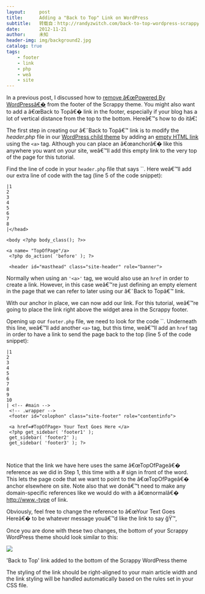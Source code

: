 ```yaml
---
layout:     post
title:      Adding a "Back to Top" Link on WordPress
subtitle:   转载自：http://randyzwitch.com/back-to-top-wordpress-scrappy/
date:       2012-11-21
author:     未知
header-img: img/background2.jpg
catalog: true
tags:
    - footer
    - link
    - php
    - weâ
    - site
---
```


In a previous post, I discussed how to [remove â€œPowered By WordPressâ€�](http://randyzwitch.com/removing-powered-by-wordpress-scrappy) from the footer of the Scrappy theme. You might also want to add a â€œBack to Topâ€� link in the footer, especially if your blog has a lot of vertical distance from the top to the bottom. Hereâ€™s how to do itâ€¦

The first step in creating our â€˜Back to Topâ€™ link is to modify the *header.php* file in our [WordPress child theme](http://randyzwitch.com/twenty-eleven-child-theme-creating-css-file) by adding an [empty HTML link](http://www.w3schools.com/tags/tag_a.asp) using the `<a>` tag. Although you can place an â€œanchorâ€� like this anywhere you want on your site, weâ€™ll add this empty link to the very top of the page for this tutorial.

Find the line of code in your `header.php` file that says ``. Here weâ€™ll add our extra line of code with the tag (line 5 of the code snippet):

```
|1
2
3
4
5
6
7
8
|</head>

<body <?php body_class(); ?>>

<a name= "TopOfPage"/a>
 <?php do_action( 'before' ); ?>
 
 <header id="masthead" class="site-header" role="banner">

```

Normally when using an `'<a>'` tag, we would also use an `href` in order to create a link. However, in this case weâ€™re just defining an empty element in the page that we can refer to later using our â€˜Back to Topâ€™ link.

With our anchor in place, we can now add our link. For this tutorial, weâ€™re going to place the link right above the widget area in the Scrappy footer.

Opening up our `footer.php` file, we need to look for the code ``. Underneath this line, weâ€™ll add another `<a>` tag, but this time, weâ€™ll add an `href` tag in order to have a link to send the page back to the top (line 5 of the code snippet):

```
|1
2
3
4
5
6
7
8
9
10
| <!-- #main -->
 <!-- .wrapper -->
 <footer id="colophon" class="site-footer" role="contentinfo">
 
 <a href=#TopOfPage> Your Text Goes Here </a>
 <?php get_sidebar( 'footer1' );
 get_sidebar( 'footer2' );
 get_sidebar( 'footer3' ); ?>
  
 

```

Notice that the link we have here uses the same â€œTopOfPageâ€� reference as we did in Step 1, this time with a # sign in front of the word. This lets the page code that we want to point to the â€œTopOfPageâ€� anchor elsewhere on site. Note also that we donâ€™t need to make any domain-specific references like we would do with a â€œnormalâ€� http://www.-type of link.

Obviously, feel free to change the reference to â€œYour Text Goes Hereâ€� to be whatever message youâ€™d like the link to say ğŸ™‚

Once you are done with these two changes, the bottom of your Scrappy WordPress theme should look similar to this:

![](http://randyzwitch.com/wp-content/uploads/2012/11/scrappy-wordpress-theme-back-to-top.png)



'Back to Top' link added to the bottom of the Scrappy WordPress theme


The styling of the link should be right-aligned to your main article width and the link styling will be handled automatically based on the rules set in your CSS file.
